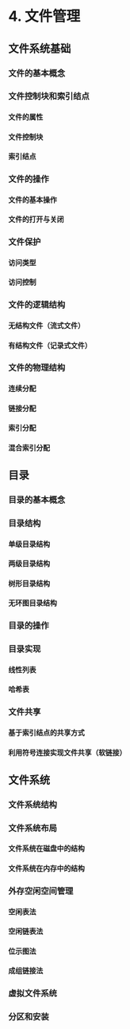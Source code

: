 # 4. 文件管理

## 文件系统基础

### 文件的基本概念

### 文件控制块和索引结点

#### 文件的属性

#### 文件控制块

#### 索引结点

### 文件的操作

#### 文件的基本操作

#### 文件的打开与关闭

### 文件保护

#### 访问类型

#### 访问控制

### 文件的逻辑结构

#### 无结构文件（流式文件）

#### 有结构文件（记录式文件）

### 文件的物理结构

#### 连续分配

#### 链接分配

#### 索引分配

#### 混合索引分配

## 目录

### 目录的基本概念

### 目录结构

#### 单级目录结构

#### 两级目录结构

#### 树形目录结构

#### 无环图目录结构

### 目录的操作

### 目录实现

#### 线性列表

#### 哈希表

### 文件共享

#### 基于索引结点的共享方式

#### 利用符号连接实现文件共享（软链接）

## 文件系统

### 文件系统结构

### 文件系统布局

#### 文件系统在磁盘中的结构

#### 文件系统在内存中的结构

### 外存空闲空间管理

#### 空闲表法

#### 空闲链表法

#### 位示图法

#### 成组链接法

### 虚拟文件系统

### 分区和安装